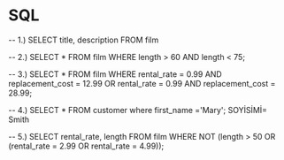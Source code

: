 # SQL
-- 1.) SELECT title, description FROM film

-- 2.) SELECT * FROM film WHERE length > 60 AND length < 75;

-- 3.) SELECT * FROM film WHERE rental_rate = 0.99 AND replacement_cost = 12.99 OR rental_rate = 0.99 AND replacement_cost = 28.99;

-- 4.) SELECT * FROM customer where first_name ='Mary'; SOYİSİMİ= Smith 

-- 5.) SELECT rental_rate, length FROM film WHERE NOT (length > 50 OR (rental_rate = 2.99 OR rental_rate = 4.99));

